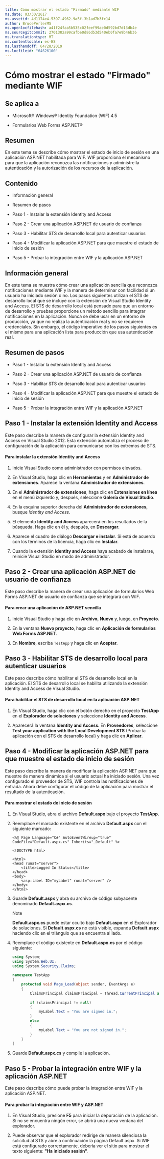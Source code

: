 ```yaml
---
title: Cómo mostrar el estado "Firmado" mediante WIF
ms.date: 03/30/2017
ms.assetid: 4d1174e4-5397-4962-9a5f-3b1ad7b3fc14
author: BrucePerlerMS
ms.openlocfilehash: a41f24faa5b535c02feef99ae0d592bd7d13db4e
ms.sourcegitcommit: 2701302a99cafbe0d86d53d540eb0fa7e9b46b36
ms.translationtype: MT
ms.contentlocale: es-ES
ms.lasthandoff: 04/28/2019
ms.locfileid: "64626100"
---
```

# <a name="how-to-display-signed-in-status-using-wif"></a>Cómo mostrar el estado "Firmado" mediante WIF
## <a name="applies-to"></a>Se aplica a  
  
- Microsoft® Windows® Identity Foundation (WIF) 4.5  
  
- Formularios Web Forms ASP.NET®  
  
## <a name="summary"></a>Resumen  
 En este tema se describe cómo mostrar el estado de inicio de sesión en una aplicación ASP.NET habilitada para WIF. WIF proporciona el mecanismo para que la aplicación reconozca las notificaciones y administre la autenticación y la autorización de los recursos de la aplicación.  
  
## <a name="contents"></a>Contenido  
  
- Información general  
  
- Resumen de pasos  
  
- Paso 1 - Instalar la extensión Identity and Access  
  
- Paso 2 - Crear una aplicación ASP.NET de usuario de confianza  
  
- Paso 3 - Habilitar STS de desarrollo local para autenticar usuarios  
  
- Paso 4 - Modificar la aplicación ASP.NET para que muestre el estado de inicio de sesión  
  
- Paso 5 - Probar la integración entre WIF y la aplicación ASP.NET  
  
## <a name="overview"></a>Información general  
 En este tema se muestra cómo crear una aplicación sencilla que reconozca notificaciones mediante WIF y la manera de determinar con facilidad si un usuario ha iniciado sesión o no. Los pasos siguientes utilizan el STS de desarrollo local que se incluye con la extensión de Visual Studio Identity and Access. El STS de desarrollo local está pensado para que un entorno de desarrollo y pruebas proporcione un método sencillo para integrar notificaciones en la aplicación. Nunca se debe usar en un entorno de producción, ya que no realiza la autenticación real y no se requieren credenciales. Sin embargo, el código imperativo de los pasos siguientes es el mismo para una aplicación lista para producción que usa autenticación real.  
  
## <a name="summary-of-steps"></a>Resumen de pasos  
  
- Paso 1 - Instalar la extensión Identity and Access  
  
- Paso 2 - Crear una aplicación ASP.NET de usuario de confianza  
  
- Paso 3 - Habilitar STS de desarrollo local para autenticar usuarios  
  
- Paso 4 - Modificar la aplicación ASP.NET para que muestre el estado de inicio de sesión  
  
- Paso 5 - Probar la integración entre WIF y la aplicación ASP.NET  
  
## <a name="step-1--install-the-identity-and-access-extension"></a>Paso 1 - Instalar la extensión Identity and Access  
 Este paso describe la manera de configurar la extensión Identity and Access en Visual Studio 2012. Esta extensión automatiza el proceso de configuración de la aplicación para comunicarse con los extremos de STS.  
  
#### <a name="to-install-the-identity-and-access-extension"></a>Para instalar la extensión Identity and Access  
  
1. Inicie Visual Studio como administrador con permisos elevados.  
  
2. En Visual Studio, haga clic en **Herramientas** y en **Administrador de extensiones**. Aparece la ventana **Administrador de extensiones**.  
  
3. En el **Administrador de extensiones**, haga clic en **Extensiones en línea** en el menú izquierdo y, después, seleccione **Galería de Visual Studio**.  
  
4. En la esquina superior derecha del **Administrador de extensiones**, busque *Identity and Access*.  
  
5. El elemento **Identity and Access** aparecerá en los resultados de la búsqueda. Haga clic en él y, después, en **Descargar**.  
  
6. Aparece el cuadro de diálogo **Descargar e instalar**. Si está de acuerdo con los términos de la licencia, haga clic en **Instalar**.  
  
7. Cuando la extensión **Identity and Access** haya acabado de instalarse, reinicie Visual Studio en modo de administrador.  
  
## <a name="step-2--create-a-relying-party-aspnet-application"></a>Paso 2 - Crear una aplicación ASP.NET de usuario de confianza  
 Este paso describe la manera de crear una aplicación de formularios Web Forms ASP.NET de usuario de confianza que se integrará con WIF.  
  
#### <a name="to-create-a-simple-aspnet-application"></a>Para crear una aplicación de ASP.NET sencilla  
  
1. Inicie Visual Studio y haga clic en **Archivo**, **Nuevo** y, luego, en **Proyecto**.  
  
2. En la ventana **Nuevo proyecto**, haga clic en **Aplicación de formularios Web Forms ASP.NET**.  
  
3. En **Nombre**, escriba `TestApp` y haga clic en **Aceptar**.  
  
## <a name="step-3--enable-local-development-sts-to-authenticate-users"></a>Paso 3 - Habilitar STS de desarrollo local para autenticar usuarios  
 Este paso describe cómo habilitar el STS de desarrollo local en la aplicación. El STS de desarrollo local se habilita utilizando la extensión Identity and Access de Visual Studio.  
  
#### <a name="to-enable-local-development-sts-in-your-aspnet-application"></a>Para habilitar el STS de desarrollo local en la aplicación ASP.NET  
  
1. En Visual Studio, haga clic con el botón derecho en el proyecto **TestApp** en el **Explorador de soluciones** y seleccione **Identity and Access**.  
  
2. Aparecerá la ventana **Identity and Access**. En **Proveedores**, seleccione **Test your application with the Local Development STS** (Probar la aplicación con el STS de desarrollo local) y haga clic en **Aplicar**.  
  
## <a name="step-4--modify-your-aspnet-application-to-display-sign-in-status"></a>Paso 4 - Modificar la aplicación ASP.NET para que muestre el estado de inicio de sesión  
 Este paso describe la manera de modificar la aplicación ASP.NET para que muestre de manera dinámica si el usuario actual ha iniciado sesión. Una vez configurado el proveedor de STS, WIF controla las notificaciones de entrada. Ahora debe configurar el código de la aplicación para mostrar el resultado de la autenticación.  
  
#### <a name="to-display-sign-in-status"></a>Para mostrar el estado de inicio de sesión  
  
1. En Visual Studio, abra el archivo **Default.aspx** bajo el proyecto **TestApp**.  
  
2. Reemplace el marcado existente en el archivo **Default.aspx** con el siguiente marcado:  
  
    ```  
    <%@ Page Language="C#" AutoEventWireup="true" CodeFile="Default.aspx.cs" Inherits="_Default" %>  
  
    <!DOCTYPE html>  
  
    <html>  
    <head runat="server">  
        <title>Logged In Status</title>  
    </head>  
    <body>  
        <asp:label ID="myLabel" runat="server" />  
    </body>  
    </html>  
    ```  
  
3. Guarde **Default.aspx** y abra su archivo de código subyacente denominado **Default.aspx.cs**.  
  
    > [!NOTE]
    >  **Default.aspx.cs** puede estar oculto bajo **Default.aspx** en el Explorador de soluciones. Si **Default.aspx.cs** no está visible, expanda **Default.aspx** haciendo clic en el triángulo que se encuentra al lado.  
  
4. Reemplace el código existente en **Default.aspx.cs** por el código siguiente:  
  
    ```csharp  
    using System;  
    using System.Web.UI;  
    using System.Security.Claims;  
  
    namespace TestApp  
    {  
        protected void Page_Load(object sender, EventArgs e)  
        {  
            ClaimsPrincipal claimsPrincipal = Thread.CurrentPrincipal as ClaimsPrincipal;  
  
            if (claimsPrincipal != null)  
            {  
                myLabel.Text = "You are signed in.";  
            }  
            else  
            {  
                myLabel.Text = "You are not signed in.";  
            }  
        }  
    }  
    ```  
  
5. Guarde **Default.aspx.cs** y compile la aplicación.  
  
## <a name="step-5--test-the-integration-between-wif-and-your-aspnet-application"></a>Paso 5 - Probar la integración entre WIF y la aplicación ASP.NET  
 Este paso describe cómo puede probar la integración entre WIF y la aplicación ASP.NET.  
  
#### <a name="to-test-the-integration-between-wif-and-aspnet"></a>Para probar la integración entre WIF y ASP.NET  
  
1. En Visual Studio, presione **F5** para iniciar la depuración de la aplicación. Si no se encuentra ningún error, se abrirá una nueva ventana del explorador.  
  
2. Puede observar que el explorador redirige de manera silenciosa la solicitud al STS y abre a continuación la página Default.aspx. Si WIF está configurado correctamente, debería ver el sitio para mostrar el texto siguiente: **"Ha iniciado sesión"**.
